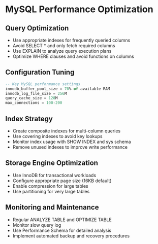 # MySQL Performance Optimization

## Query Optimization
- Use appropriate indexes for frequently queried columns
- Avoid SELECT * and only fetch required columns
- Use EXPLAIN to analyze query execution plans
- Optimize WHERE clauses and avoid functions on columns

## Configuration Tuning
```sql
-- Key MySQL performance settings
innodb_buffer_pool_size = 70% of available RAM
innodb_log_file_size = 256M
query_cache_size = 128M
max_connections = 100-200
```

## Index Strategy
- Create composite indexes for multi-column queries
- Use covering indexes to avoid key lookups
- Monitor index usage with SHOW INDEX and sys schema
- Remove unused indexes to improve write performance

## Storage Engine Optimization
- Use InnoDB for transactional workloads
- Configure appropriate page size (16KB default)
- Enable compression for large tables
- Use partitioning for very large tables

## Monitoring and Maintenance
- Regular ANALYZE TABLE and OPTIMIZE TABLE
- Monitor slow query log
- Use Performance Schema for detailed analysis
- Implement automated backup and recovery procedures